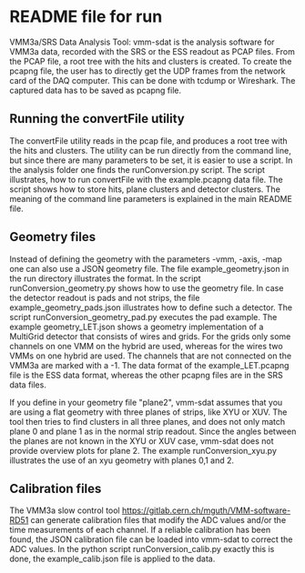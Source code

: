 # README file for run

VMM3a/SRS Data Analysis Tool: 
vmm-sdat is the analysis software for VMM3a data, recorded with the SRS or the ESS readout as PCAP files. From the PCAP file, a root tree with the hits and clusters is created. To create the pcapng file, the user has to directly get the UDP frames from the network card of the DAQ computer. This can be done with tcdump or Wireshark. The captured data has to be saved as pcapng file.

## Running the convertFile utility
The convertFile utility reads in the pcap file, and produces a root tree with the hits and clusters. The utility can be run directly from the command line, but since there are many parameters to be set, it is easier to use a script. In the analysis folder one finds the runConversion.py script. The script illustrates, how to run convertFile with the example.pcapng data file. The script shows how to store hits, plane clusters and detector clusters. The meaning of the command line parameters is explained in the main README file. 

## Geometry files
Instead of defining the geometry with the parameters -vmm, -axis, -map one can also use a JSON geometry file. The file example_geometry.json in the run directory illustrates the format. In the script runConversion_geometry.py shows how to use the geometry file. In case the detector readout is pads and not strips, the file example_geometry_pads.json illustrates how to define such a detector. The script runConversion_geometry_pad.py executes the pad example. The example geometry_LET.json shows a geometry implementation of a MultiGrid detector that consists of wires and grids. For the grids only some channels on one VMM on the hybrid are used, whereas for the wires two VMMs on one hybrid are used. The channels that are not connected on the VMM3a are marked with a -1. The data format of the example_LET.pcapng file is the ESS data format, whereas the other pcapng files are in the SRS data files.

If you define in your geometry file "plane2", vmm-sdat assumes that you are using a flat geometry with three planes of strips, like XYU or XUV. The tool then tries to find clusters in all three planes, and does not only match plane 0 and plane 1 as in the normal strip readout. Since the angles between the planes are not known in the XYU or XUV case, vmm-sdat does not provide overview plots for plane 2. The example runConversion_xyu.py illustrates the use of an xyu geometry with planes 0,1 and 2.

## Calibration files
The VMM3a slow control tool https://gitlab.cern.ch/mguth/VMM-software-RD51 can generate calibration files that modify the ADC values and/or the time measurements of each channel. If a reliable calibration has been found, the JSON calibration file can be loaded into vmm-sdat to correct the ADC values. In the python script runConversion_calib.py exactly this is done, the example_calib.json file is applied to the data.

